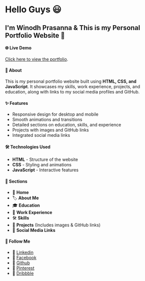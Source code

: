 # Hello Guys 😃

## I'm Winodh Prasanna & This is my Personal Portfolio Website 🚀
#### 🌐 Live Demo  
[Click here to view the portfolio](https://winodh-prasanna.github.io/My-Portfolio/).

#### 📌 About  
This is my personal portfolio website built using **HTML, CSS, and JavaScript**. It showcases my skills, work experience, projects, and education, along with links to my social media profiles and GitHub.

#### ✨ Features  
- Responsive design for desktop and mobile  
- Smooth animations and transitions  
- Detailed sections on education, skills, and experience  
- Projects with images and GitHub links  
- Integrated social media links  

#### 🛠 Technologies Used  
- **HTML** - Structure of the website  
- **CSS** - Styling and animations  
- **JavaScript** - Interactive features  

#### 📂 Sections 
- 🏡 **Home**
- 🏷 **About Me**  
- 🎓 **Education**
- 💼 **Work Experience** 
- 🛠 **Skills**   
- 🚀 **Projects** (Includes images & GitHub links)  
- 🔗 **Social Media Links**  

#### 🔗 Follow Me
- 🫳 [Linkedin](www.linkedin.com/in/winodh-prasanna)
- 🫳 [Facebook]()
- 🫳 [Github](https://github.com/WINODH-PRASANNA)
- 🫳 [Pinterest](https://www.pinterest.com/winodhprasannablog/_boards/)
- 🫳 [Dribbble](https://dribbble.com/WINODH-PRASANNA)
